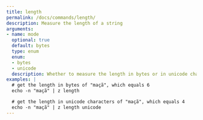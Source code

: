 ```yaml
---
title: length
permalink: /docs/commands/length/
description: Measure the length of a string
arguments:
- name: mode
  optional: true
  default: bytes
  type: enum
  enum:
  - bytes
  - unicode
  description: Whether to measure the length in bytes or in unicode characters
examples: |
  # get the length in bytes of "maçã", which equals 6
  echo -n "maçã" | z length

  # get the length in unicode characters of "maçã", which equals 4
  echo -n "maçã" | z length unicode
---
```

